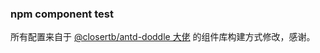 ### npm component test

所有配置来自于 [@closertb/antd-doddle 大佬](https://github.com/closertb/antd-doddle) 的组件库构建方式修改，感谢。
